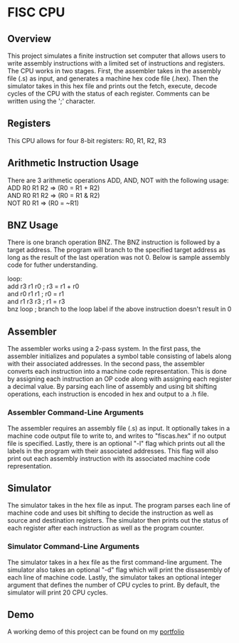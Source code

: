 # FISC CPU 

## Overview
This project simulates a finite instruction set computer that allows users to write assembly instructions with a limited set of instructions and registers. The CPU works in two stages. First, the assembler takes in the assembly file (.s) as input, and generates a machine hex code file (.hex). Then the simulator takes in this hex file and prints out the fetch, execute, decode cycles of the CPU with the status of each register. Comments can be written using the ';' character.

## Registers
This CPU allows for four 8-bit registers: R0, R1, R2, R3  

## Arithmetic Instruction Usage
There are 3 arithmetic operations ADD, AND, NOT with the following usage:  
ADD R0 R1 R2 => (R0 = R1 + R2)  
AND R0 R1 R2 => (R0 = R1 & R2)  
NOT R0 R1 => (R0 = ~R1)  

## BNZ Usage  
There is one branch operation BNZ. The BNZ instruction is followed by a target address. The program will branch to the specified target address as long as the result of the last operation was not 0. Below is sample assembly code for futher understanding.  

loop:  
  add r3 r1 r0  ;  r3 = r1 + r0  
  and r0 r1 r1  ;  r0 = r1  
  and r1 r3 r3  ;  r1 = r3  
  bnz loop ; branch to the loop label if the above instruction doesn't result in 0

## Assembler
The assembler works using a 2-pass system. In the first pass, the assembler initializes and populates a symbol table consisting of labels along with their associated addresses. In the second pass, the assembler converts each instruction into a machine code representation. This is done by assigning each instruction an OP code along with assigning each register a decimal value. By parsing each line of assembly and using bit shifting operations, each instruction is encoded in hex and output to a .h file.

### Assembler Command-Line Arguments
The assembler requires an assembly file (.s) as input. It optionally takes in a machine code output file to write to, and writes to "fiscas.hex" if no output file is specified. Lastly, there is an optional "-l" flag which prints out all the labels in the program with their associated addresses. This flag will also print out each assembly instruction with its associated machine code representation.  

## Simulator
The simulator takes in the hex file as input. The program parses each line of machine code and uses bit shifting to decide the instruction as well as source and destination registers. The simulator then prints out the status of each register after each instruction as well as the program counter.

### Simulator Command-Line Arguments
The simulator takes in a hex file as the first command-line argument. The simulator also takes an optional "-d" flag which will print the dissasembly of each line of machine code. Lastly, the simulator takes an optional integer argument that defines the number of CPU cycles to print. By default, the simulator will print 20 CPU cycles. 

## Demo
A working demo of this project can be found on my [portfolio](https://ajaytalanki.github.io/portfolio/)
